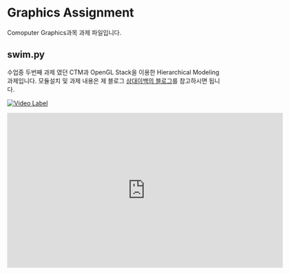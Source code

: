 # Graphics Assignment
Comoputer Graphics과목 과제 파일입니다.

## swim.py
 수업중 두번째 과제 였던 CTM과 OpenGL Stack을 이용한 Hierarchical Modeling 과제입니다.
 모듈설치 및 과제 내용은 제 블로그 [삼대이백의 블로그](https://samdae200.tistory.com/3)를 참고하시면 됩니다.

[![Video Label](http://img.youtube.com/vi/uLR1RNqJ1Mw/0.jpg)](https://youtu.be/uLR1RNqJ1Mw?t=0s)
<iframe width="640" height="360" src="https://www.youtube.com/watch?v=LgHVYUGO_jw" frameborder="0" gesture="media" allowfullscreen=""></iframe>
